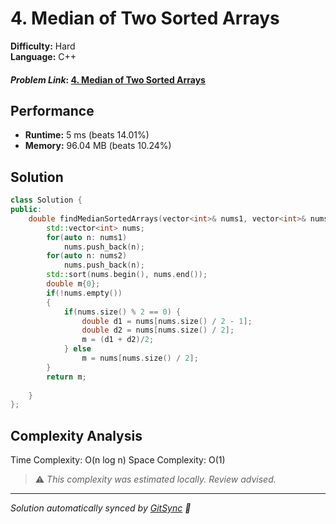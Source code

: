 # 4. Median of Two Sorted Arrays

**Difficulty:** Hard  
**Language:** C++  

#### *Problem Link*: [4. Median of Two Sorted Arrays](https://leetcode.com/problems/median-of-two-sorted-arrays/)

## Performance
- **Runtime:** 5 ms (beats 14.01%)
- **Memory:** 96.04 MB (beats 10.24%)

## Solution
```cpp
class Solution {
public:
    double findMedianSortedArrays(vector<int>& nums1, vector<int>& nums2) {
        std::vector<int> nums;
        for(auto n: nums1)
            nums.push_back(n);
        for(auto n: nums2)
            nums.push_back(n);
        std::sort(nums.begin(), nums.end());
        double m{0};
        if(!nums.empty())
        {
            if(nums.size() % 2 == 0) {
                double d1 = nums[nums.size() / 2 - 1]; 
                double d2 = nums[nums.size() / 2];
                m = (d1 + d2)/2;       
            } else 
                m = nums[nums.size() / 2];
        }
        return m;
        
    }
};
```

## Complexity Analysis

Time Complexity: O(n log n)
Space Complexity: O(1)

> ⚠️ _This complexity was estimated locally. Review advised._



---
*Solution automatically synced by [GitSync](https://github.com/pramay88/GitSync) 🚀*
